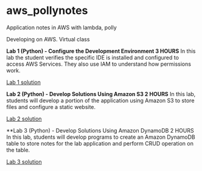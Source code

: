 # aws_pollynotes
Application notes in AWS with lambda, polly 

Developing on AWS. Virtual class

**Lab 1 (Python) - Configure the Development Environment 3 HOURS**
In this lab the student verifies the specific IDE is installed and configured to access AWS Services. They also use IAM to understand how permissions work.

[Lab 1 solution](lab1.md)

**Lab 2 (Python) - Develop Solutions Using Amazon S3 2 HOURS**
In this lab, students will develop a portion of the application using Amazon S3 to store files and configure a static website.

[Lab 2 solution](lab2.md)

**Lab 3 (Python) - Develop Solutions Using Amazon DynamoDB 2 HOURS
In this lab, students will develop programs to create an Amazon DynamoDB table to store notes for the lab application and perform CRUD operation on the table.

[Lab 3 solution](lab3.md)